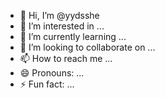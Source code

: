 - 👋 Hi, I’m @yydsshe
- 👀 I’m interested in ...
- 🌱 I’m currently learning ...
- 💞️ I’m looking to collaborate on ...
- 📫 How to reach me ...
- 😄 Pronouns: ...
- ⚡ Fun fact: ...

<!---
yydsshe/yydsshe is a ✨ special ✨ repository because its `README.md` (this file) appears on your GitHub profile.
You can click the Preview link to take a look at your changes.
--->
